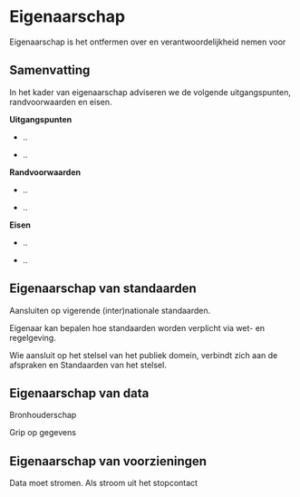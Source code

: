 Eigenaarschap
=============

Eigenaarschap is het ontfermen over en verantwoordelijkheid nemen voor

Samenvatting
------------

In het kader van eigenaarschap adviseren we de volgende uitgangspunten,
randvoorwaarden en eisen.

**Uitgangspunten**

-   ..

-   ..

**Randvoorwaarden**

-   ..

-   ..

**Eisen**

-   ..

-   ..

Eigenaarschap van standaarden
-----------------------------

Aansluiten op vigerende (inter)nationale standaarden.

Eigenaar kan bepalen hoe standaarden worden verplicht via wet- en regelgeving.

Wie aansluit op het stelsel van het publiek domein, verbindt zich aan de
afspraken en Standaarden van het stelsel.

Eigenaarschap van data
----------------------

Bronhouderschap

Grip op gegevens

Eigenaarschap van voorzieningen
-------------------------------

Data moet stromen. Als stroom uit het stopcontact
